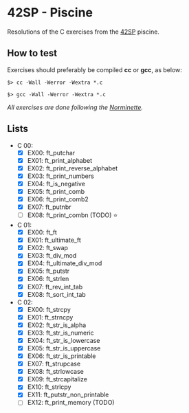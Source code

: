 # 42SP - Piscine
Resolutions of the C exercises from the [42SP](https://www.42sp.org.br/) piscine.

## How to test 
Exercises should preferably be compiled **cc** or **gcc**, as below:

```
$> cc -Wall -Werror -Wextra *.c
```

```
$> gcc -Wall -Werror -Wextra *.c
```

*All exercises are done following the [Norminette](https://github.com/42School/norminette).*

## Lists
- C 00:
	- [x] EX00: ft_putchar
	- [x] EX01: ft_print_alphabet
	- [x] EX02: ft_print_reverse_alphabet
	- [x] EX03: ft_print_numbers
	- [x] EX04: ft_is_negative
	- [x] EX05: ft_print_comb
	- [x] EX06: ft_print_comb2
	- [x] EX07: ft_putnbr
	- [ ] EX08: ft_print_combn (TODO) ⭐

- C 01:
	- [x] EX00: ft_ft
	- [x] EX01: ft_ultimate_ft
	- [x] EX02: ft_swap
	- [x] EX03: ft_div_mod
	- [x] EX04: ft_ultimate_div_mod
	- [x] EX05: ft_putstr
	- [x] EX06: ft_strlen
	- [x] EX07: ft_rev_int_tab
	- [x] EX08: ft_sort_int_tab

- C 02:
	- [x] EX00: ft_strcpy
	- [x] EX01: ft_strncpy
	- [x] EX02: ft_str_is_alpha
	- [x] EX03: ft_str_is_numeric
	- [x] EX04: ft_str_is_lowercase
	- [x] EX05: ft_str_is_uppercase
	- [x] EX06: ft_str_is_printable
	- [x] EX07: ft_strupcase
	- [x] EX08: ft_strlowcase
	- [x] EX09: ft_strcapitalize
	- [x] EX10: ft_strlcpy
	- [x] EX11: ft_putstr_non_printable
	- [ ] EX12: ft_print_memory (TODO)